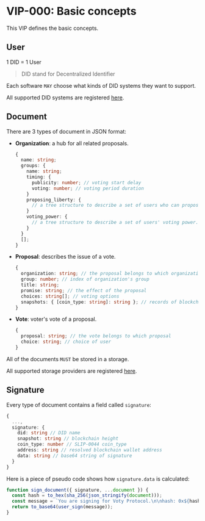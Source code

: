 # VIP-000: Basic concepts

This VIP defines the basic concepts.

## User

1 DID = 1 User

> DID stand for Decentralized Identifier

Each software `MAY` choose what kinds of DID systems they want to support.

All supported DID systems are registered [here](/vips/VIP-001.md).

## Document

There are 3 types of document in JSON format:

- **Organization**: a hub for all related proposals.

  ```ts
  {
    name: string;
    groups: {
      name: string;
      timing: {
        publicity: number; // voting start delay
        voting: number; // voting period duration
      }
      proposing_liberty: {
        // a tree structure to describe a set of users who can propose.
      }
      voting_power: {
        // a tree structure to describe a set of users' voting power.
      }
    }
    [];
  }
  ```

- **Proposal**: describes the issue of a vote.

  ```ts
  {
    organization: string; // the proposal belongs to which organization
    group: number; // index of organization's group
    title: string;
    promise: string; // the effect of the proposal
    choices: string[]; // voting options
    snapshots: { [coin_type: string]: string }; // records of blockchains' height
  }
  ```

- **Vote**: voter's vote of a proposal.

  ```ts
  {
    proposal: string; // the vote belongs to which proposal
    choice: string; // choice of user
  }
  ```

All of the documents `MUST` be stored in a storage.

All supported storage providers are registered [here](/vips/VIP-002.md).

## Signature

Every type of document contains a field called `signature`:

```ts
{
  ...,
  signature: {
    did: string // DID name
    snapshot: string // blockchain height
    coin_type: number // SLIP-0044 coin_type
    address: string // resolved blockchain wallet address
    data: string // base64 string of signature
  }
}
```

Here is a piece of pseudo code shows how `signature.data` is calculated:

```ts
function sign_document({ signature, ...document }) {
  const hash = to_hex(sha_256(json_stringify(document)));
  const message = `You are signing for Voty Protocol.\n\nhash: 0x${hash}`;
  return to_base64(user_sign(message));
}
```
